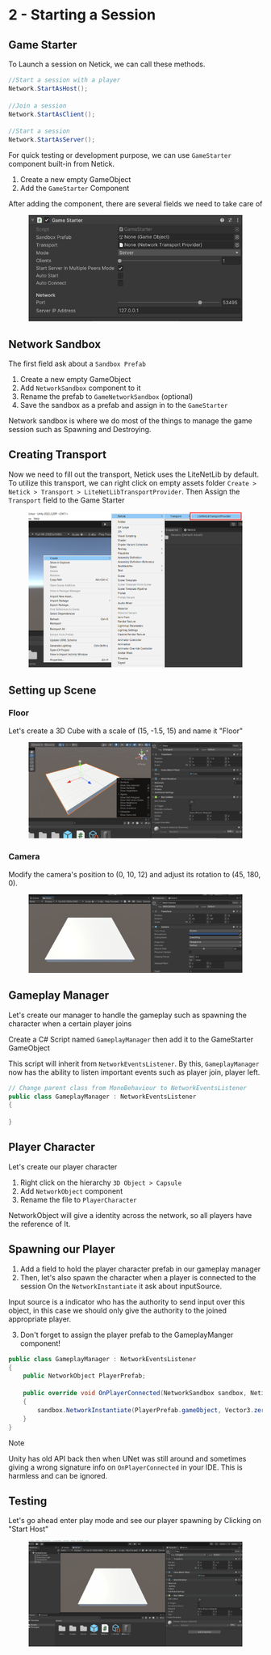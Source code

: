 # 2 - Starting a Session

## Game Starter
To Launch a session on Netick, we can call these methods.

```cs
//Start a session with a player
Network.StartAsHost();

//Join a session
Network.StartAsClient();

//Start a session
Network.StartAsServer();
```

For quick testing or development purpose, we can use `GameStarter` component built-in from Netick.

1. Create a new empty GameObject
2. Add the `GameStarter` Component

After adding the component, there are several fields we need to take care of

<figure><img src="../images/getting-started/102-game-starter.png" alt=""><figcaption></figcaption></figure>

## Network Sandbox
The first field ask about a `Sandbox Prefab`

1. Create a new empty GameObject
2. Add `NetworkSandbox` component to it
3. Rename the prefab to `GameNetworkSandbox` (optional)
4. Save the sandbox as a prefab and assign in to the `GameStarter`

Network sandbox is where we do most of the things to manage the game session such as Spawning and Destroying.

## Creating Transport
Now we need to fill out the transport, Netick uses the LiteNetLib by default. To utilize this transport, we can right click on empty assets folder `Create > Netick > Transport > LiteNetLibTransportProvider`.
Then Assign the `Transport` field to the Game Starter

<figure><img src="../images/getting-started/102-create-transport.png" alt=""><figcaption></figcaption></figure>

## Setting up Scene
### Floor
Let's create a 3D Cube with a scale of (15, -1.5, 15) and name it "Floor"

<figure><img src="../images/getting-started/102-floor.png" alt=""><figcaption></figcaption></figure>

### Camera
Modify the camera's position to (0, 10, 12) and adjust its rotation to (45, 180, 0).

<figure><img src="../images/getting-started/102-camera.png" alt=""><figcaption></figcaption></figure>

## Gameplay Manager
Let's create our manager to handle the gameplay such as spawning the character when a certain player joins

Create a C# Script named `GameplayManager` then add it to the GameStarter GameObject

This script will inherit from `NetworkEventsListener`. By this, `GameplayManager` now has the ability to listen important events such as player join, player left.

```cs
// Change parent class from MonoBehaviour to NetworkEventsListener
public class GameplayManager : NetworkEventsListener
{
    
}
```

## Player Character
Let's create our player character
1. Right click on the hierarchy `3D Object > Capsule`
2. Add `NetworkObject` component
3. Rename the file to `PlayerCharacter`

NetworkObject will give a identity across the network, so all players have the reference of It. 

## Spawning our Player
1. Add a field to hold the player character prefab in our gameplay manager
2. Then, let's also spawn the character when a player is connected to the session
On the `NetworkInstantiate` it ask about inputSource. 

Input source is a indicator who has the authority to send input over this object, in this case we should only give the authority to the joined appropriate player.

3. Don't forget to assign the player prefab to the GameplayManger component!

```cs
public class GameplayManager : NetworkEventsListener
{
    public NetworkObject PlayerPrefab;

    public override void OnPlayerConnected(NetworkSandbox sandbox, Netick.NetworkPlayer player)
    {
        sandbox.NetworkInstantiate(PlayerPrefab.gameObject, Vector3.zero, Quaternion.identity, player);
    }
}
```

> [!Note]
> Unity has old API back then when UNet was still around and sometimes giving a wrong signature info on `OnPlayerConnected` in your IDE. This is harmless and can be ignored.

## Testing

Let's go ahead enter play mode and see our player spawning by Clicking on "Start Host"

<figure><img src="../images/getting-started/102-player-spawning.gif" alt=""><figcaption></figcaption></figure>